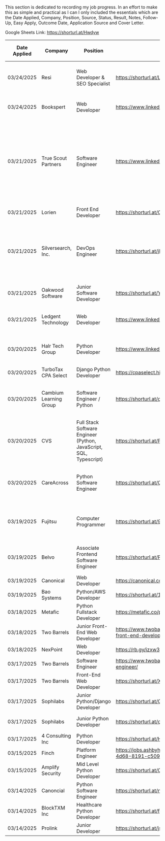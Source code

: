 This section is dedicated to recording my job progress. In an effort to make this as simple and practical as I can I only included the essentials which are the Date Applied, Company, Position, Source, Status, Result, Notes, Follow-Up, Easy Apply, Outcome Date, Application Source and Cover Letter. 

Google Sheets Link: https://shorturl.at/Hwdyw

| Date Applied | Company                | Position                                                           | Source                                                               | Status   | Result                 | Notes                                                                                                                                                  | Follow-Up | Easy Apply | Outcome Date | Application Source                                                 | Cover Letter Sent |
| ------------ | ---------------------- | ------------------------------------------------------------------ | -------------------------------------------------------------------- | -------- | ---------------------- | ------------------------------------------------------------------------------------------------------------------------------------------------------ | --------- | ---------- | ------------ | ------------------------------------------------------------------ | ----------------- |
| 03/24/2025   | Resi                   | Web Developer & SEO Specialist                                     | https://shorturl.at/LHVGP                                            | Applied  |                        | Resi is a Pushpay company so that is where I applied                                                                                                   |           | No         |              | Company Website                                                    | Yes               |
| 03/24/2025   | Bookspert              | Web Developer                                                      | https://www.linkedin.com/jobs/view/4192401509                        | Applied  |                        | Company website does not have a job board                                                                                                              |           | Yes        |              | LinkedIn                                                           | N/A               |
| 03/21/2025   | True Scout Partners    | Software Engineer                                                  | https://www.linkedin.com/jobs/view/4190411346                        | Applied  |                        | Applied on company website but could not obtain direct link to posting for documentation. I also sent the hiring manager a direct message on LinkedIn. |           | No         |              | Company Website                                                    | N/A               |
| 03/21/2025   | Lorien                 | Front End Developer                                                | https://shorturl.at/OOnuu                                            | Applied  |                        | Company website did not list position                                                                                                                  |           | No         |              | LinkedIn/Aplitrak                                                  | N/A               |
| 03/21/2025   | Silversearch, Inc.     | DevOps Engineer                                                    | https://shorturl.at/jLwJU                                            | Applied  |                        | This position was not listed on companies website but at the time of applying it was added on LinkedIn 38 minutes prior                                |           | Yes        |              | LinkedIn                                                           | N/A               |
| 03/21/2025   | Oakwood Software       | Junior Software Developer                                          | https://shorturl.at/YukHn                                            | Applied  |                        | Company website does not have careers page                                                                                                             |           | No         |              | Indeed                                                             | N/A               |
| 03/21/2025   | Ledgent Technology     | Web Developer                                                      | https://www.linkedin.com/jobs/view/4179632583                        | Applied  |                        | I could not find a direct job link on their website                                                                                                    |           | Yes        |              | LinkedIn                                                           | N/A               |
| 03/20/2025   | Halr Tech Group        | Python Developer                                                   | https://www.linkedin.com/jobs/view/4176300137                        | Applied  |                        | Sent Talent Acquisition Director message on LinkedIn                                                                                                   |           | Yes        |              | LinkedIn                                                           | N/A               |
| 03/20/2025   | TurboTax CPA Select    | Django Python Developer                                            | https://cpaselect.hire.trakstar.com/jobs/fk0zqt                      | Applied  |                        |                                                                                                                                                        |           | No         |              | Company Website                                                    | N/A               |
| 03/20/2025   | Cambium Learning Group | Software Engineer / Python                                         | https://shorturl.at/dFPFa                                            | Applied  | Position not available | Received application email stating the position was not available                                                                                      | N/A       | No         | 03/20/2025   | Workday                                                            | N/A               |
| 03/20/2025   | CVS                    | Full Stack Software Engineer (Python, JavaScript, SQL, Typescript) | https://shorturl.at/PKYId                                            | Rejected |                        | Received rejection email                                                                                                                               |           | No         | 03/21/2025   | Company Website                                                    | N/A               |
| 03/20/2025   | CareAcross             | Python Software Engineer                                           | https://shorturl.at/0nFXk                                            | Applied  |                        | Had to apply on LinkedIn due to company website not working                                                                                            |           | Yes        |              | LinkedIn                                                           | Yes               |
| 03/19/2025   | Fujitsu                | Computer Programmer                                                | https://shorturl.at/9MA5m                                            | Applied  |                        | Job description was somewhat vague. Due to this I did not attach a cover letter.                                                                       |           | No         |              | Company Website                                                    | No                |
| 03/19/2025   | Belvo                  | Associate Frontend Software Engineer                               | https://shorturl.at/PHE2A                                            | Applied  |                        |                                                                                                                                                        |           | No         |              | Ashbyhq is the job board this company uses for candidates to apply | N/A               |
| 03/19/2025   | Canonical              | Web Developer                                                      | https://canonical.com/careers/2804965                                | Rejected |                        | received rejection email                                                                                                                               |           | No         | 03/21/2025   | Company Website                                                    | Yes               |
| 03/19/2025   | Bao Systems            | Python/AWS Developer                                               | https://shorturl.at/1lD3a                                            | Applied  |                        |                                                                                                                                                        |           | No         |              | Company Website                                                    | N/A               |
| 03/18/2025   | Metafic                | Python Fullstack Developer                                         | https://metafic.co/python-fullstack-developer/                       | Applied  |                        |                                                                                                                                                        |           | No         |              | Company Website                                                    | N/A               |
| 03/18/2025   | Two Barrels            | Junior Front-End Web Developer                                     | https://www.twobarrels.com/jobs/software/junior-front-end-developer/ | Applied  |                        | Sent follow up message 03/24/2025                                                                                                                      | Yes       | No         |              | Company Website                                                    | Yes               |
| 03/18/2025   | NexPoint               | Web Developer                                                      | https://rb.gy/izxw3p                                                 | Applied  |                        |                                                                                                                                                        |           | Yes        |              | LinkedIn                                                           | N/A               |
| 03/17/2025   | Two Barrels            | Software Engineer                                                  | https://www.twobarrels.com/jobs/software/software-engineer/          | Applied  |                        |                                                                                                                                                        | Yes       | No         |              | Company Website                                                    | Yes               |
| 03/17/2025   | Two Barrels            | Front-End Web Developer                                            | https://shorturl.at/XOmuR                                            | Applied  |                        |                                                                                                                                                        | Yes       | No         |              | Company Website                                                    | Yes               |
| 03/17/2025   | Sophilabs              | Junior Python/Django Developer                                     | https://shorturl.at/GIFuo                                            | Applied  |                        | Position listed as closed as of 03/18/2025                                                                                                             |           | No         |              | Company Website                                                    | N/A               |
| 03/17/2025   | Sophilabs              | Junior Python Developer                                            | https://shorturl.at/cpbxU                                            | Applied  |                        | Position listed as closed as of 03/18/2025                                                                                                             |           | No         |              | Company Website                                                    | N/A               |
| 03/17/2025   | 4 Consulting Inc       | Python Developer                                                   | https://shorturl.at/HWmDQ                                            | Applied  |                        |                                                                                                                                                        |           | Yes        |              | Dice                                                               | N/A               |
| 03/15/2025   | Finch                  | Platform Engineer                                                  | https://jobs.ashbyhq.com/finch/cb483313-e6dd-4d68-8191-c5092b569151  | Rejected | No Offer               | Rejection email received                                                                                                                               | N/A       | No         | 03/16/2025   | Company Website                                                    | No                |
| 03/15/2025   | Amplify Security       | Mid Level Python Developer                                         | https://shorturl.at/0g9tW                                            | Applied  |                        |                                                                                                                                                        |           | Yes        |              | LinkedIn                                                           | N/A               |
| 03/14/2025   | Canoncial              | Python Software Engineer                                           | https://shorturl.at/nMtmo                                            | Rejected | No Offer               | Rejection email received                                                                                                                               | N/A       | Yes        | 03/16/2025   | LinkedIn                                                           | N/A               |
| 03/14/2025   | BlockTXM Inc           | Healthcare Python Developer                                        | https://shorturl.at/fp5Ig                                            | Rejected | No Offer               | Rejection email received                                                                                                                               | N/A       | Yes        | 03/17/2025   | LinkedIn                                                           | N/A               |
| 03/14/2025   | Prolink                | Junior Developer                                                   | https://shorturl.at/jsyGH                                            | Applied  |                        |                                                                                                                                                        |           | Yes        |              | LinkedIn                                                           | No                |

